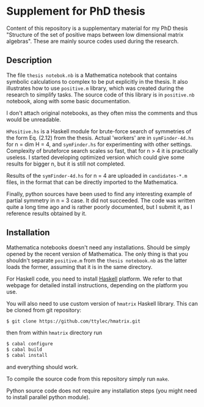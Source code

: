 Supplement for PhD thesis
=============

Content of this repository is a supplementary
material for my PhD thesis "Structure of the set of positive
maps between low dimensional matrix algebras".
These are mainly source codes used during the research.

## Description

The file `thesis notebok.nb` is a Mathematica notebook
that contains symbolic calculations to complex to be
put explicitly in the thesis. It also illustrates how to
use `positive.m` library, which was created during the
research to simplify tasks. The source code of this
library is in `positive.nb` notebook, along with some
basic documentation. 

I don't attach original notebooks, as they often miss
the comments and thus would be unreadable. 

`HPositive.hs` is a Haskell module for brute-force search
of symmetries of the form Eq. (2.12) from the thesis.
Actual 'workers' are in `symFinder-4d.hs` for n = dim H = 4,
and `symFinder.hs` for experimenting with other settings.
Complexity of bruteforce search scales so fast, that
for n > 4 it is practically useless. I started developing
optimized version which could give some results for bigger
n, but it is still not completed.

Results of the `symFinder-4d.hs` for n = 4 are uploaded
in `candidates-*.m` files, in the format that can be directly
imported to the Mathematica.

Finally, python sources have been used to find any
interesting example of partial symmetry in n = 3 case.
It did not succeeded. The code was written quite a long
time ago and is rather poorly documented, but I submit it,
as I reference results obtained by it.

## Installation

Mathematica notebooks doesn't need any installations.
Should be simply opened by the recent version of Mathematica.
The only thing is that you shouldn't separate `positive.m` from
the `thesis notebook.nb` as the latter loads the former, assuming
that it is in the same directory.

For Haskell code, you need to install [Haskell](www.haskell.org) platform.
We refer to that webpage for detailed install instructions,
depending on the platform you use.

You will also need to use custom version of `hmatrix` Haskell library.
This can be cloned from git repository:

```sh
$ git clone https://github.com/ttylec/hmatrix.git
```

then from within `hmatrix` directory run

```sh
$ cabal configure
$ cabal build
$ cabal install
```

and everything should work.

To compile the source code from this repository simply run `make`.

Python source code does not require any installation steps
(you might need to install parallel python module).
